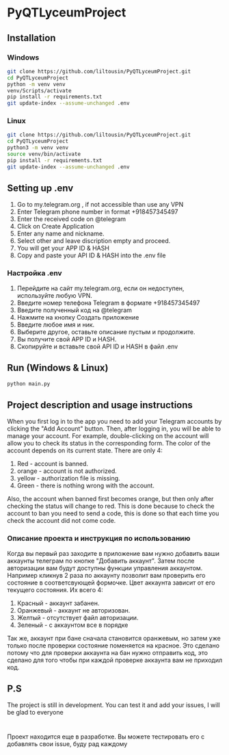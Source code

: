 # PyQTLyceumProject

## Installation
### Windows
```bash
git clone https://github.com/liltousin/PyQTLyceumProject.git
cd PyQTLyceumProject
python -m venv venv
venv/Scripts/activate
pip install -r requirements.txt
git update-index --assume-unchanged .env
```
### Linux 
```bash
git clone https://github.com/liltousin/PyQTLyceumProject.git
cd PyQTLyceumProject
python3 -m venv venv
source venv/bin/activate
pip install -r requirements.txt
git update-index --assume-unchanged .env
```
## Setting up .env
1. Go to my.telegram.org , if not accessible than use any VPN
2. Enter Telegram phone number in format +918457345497
3. Enter the received code on @telegram
4. Click on Create Application
5. Enter any name and nickname.
6. Select other and leave discription empty and proceed.
7. You will get your APP ID & HASH
9. Сopy and paste your API ID & HASH into the .env file

### Настройка .env
1. Перейдите на сайт my.telegram.org, если он недоступен, используйте любую VPN.
2. Введите номер телефона Telegram в формате +918457345497
3. Введите полученный код на @telegram
4. Нажмите на кнопку Создать приложение
5. Введите любое имя и ник.
6. Выберите другое, оставьте описание пустым и продолжите.
7. Вы получите свой APP ID и HASH.
8. Скопируйте и вставьте свой API ID и HASH в файл .env

## Run (Windows & Linux)
```bash
python main.py
```

## Project description and usage instructions
When you first log in to the app you need to add your Telegram accounts by clicking the "Add Account" button. Then, after logging in, you will be able to manage your account. For example, double-clicking on the account will allow you to check its status in the corresponding form. The color of the account depends on its current state. There are only 4:
1. Red - account is banned.
2. orange - account is not authorized.
3. yellow - authorization file is missing.
4. Green - there is nothing wrong with the account.

Also, the account when banned first becomes orange, but then only after checking the status will change to red. This is done because to check the account to ban you need to send a code, this is done so that each time you check the account did not come code.

### Описание проекта и инструкция по использованию
Когда вы первый раз заходите в приложение вам нужно добавить ваши аккаунты телеграм по кнопке "Добавить аккаунт". Затем после авторизации вам будут доступны функции управления аккаунтом. Например кликнув 2 раза по аккаунту позволит вам проверить его состояние в соответсвующей формочке. Цвет аккаунта зависит от его текущего состояния. Их всего 4:
1. Красный - аккаунт забанен.
2. Оранжевый - аккаунт не авторизован.
3. Желтый - отсутствует файл авторизации.
4. Зеленый - с аккаунтом все в порядке

Так же, аккаунт при бане сначала становится оранжевым, но затем уже только после проверки состояние поменяется на красное. Это сделано потому что для проверки аккаунта на бан нужно отправить код, это сделано для того чтобы при каждой проверке аккаунта вам не приходил код.

## P.S
The project is still in development. You can test it and add your issues, I will be glad to everyone
#
Проект находится еще в разработке. Вы можете тестировать его с добавлять свои issue, буду рад каждому
